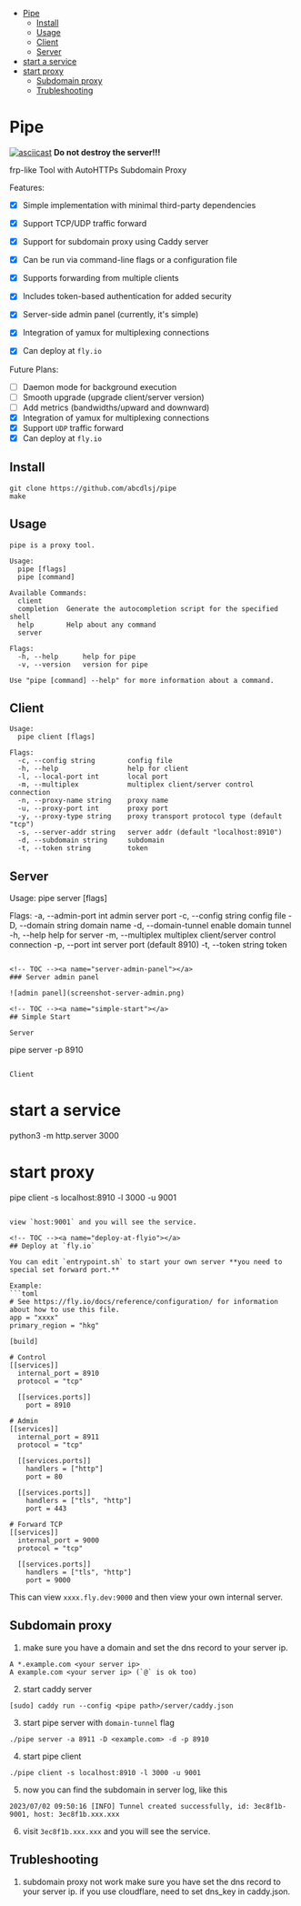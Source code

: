 <!-- TOC start (generated with https://github.com/derlin/bitdowntoc) -->

- [Pipe](#pipe)
  - [Install](#install)
  - [Usage](#usage)
  - [Client](#client)
  - [Server](#server)
- [start a service](#start-a-service)
- [start proxy](#start-proxy)
  - [Subdomain proxy](#subdomain-proxy)
  - [Trubleshooting](#trubleshooting)

<!-- TOC end -->

<!-- TOC --><a name="pipe"></a>
# Pipe

[![asciicast](https://asciinema.org/a/606328.svg)](https://asciinema.org/a/606328)
**Do not destroy the server!!!**

frp-like Tool with AutoHTTPs Subdomain Proxy

Features:
- [x] Simple implementation with minimal third-party dependencies
- [x] Support TCP/UDP traffic forward
- [x] Support for subdomain proxy using Caddy server
- [x] Can be run via command-line flags or a configuration file
- [x] Supports forwarding from multiple clients
- [x] Includes token-based authentication for added security
- [x] Server-side admin panel (currently, it's simple)
- [x] Integration of yamux for multiplexing connections
- [x] Can deploy at `fly.io`


Future Plans:

- [ ] Daemon mode for background execution
- [ ] Smooth upgrade (upgrade client/server version)
- [ ] Add metrics (bandwidths/upward and downward)
- [x] Integration of yamux for multiplexing connections
- [x] Support `UDP` traffic forward
- [x] Can deploy at `fly.io`

<!-- TOC --><a name="install"></a>
## Install

```
git clone https://github.com/abcdlsj/pipe
make
```

<!-- TOC --><a name="usage"></a>
## Usage

```
pipe is a proxy tool.

Usage:
  pipe [flags]
  pipe [command]

Available Commands:
  client      
  completion  Generate the autocompletion script for the specified shell
  help        Help about any command
  server      

Flags:
  -h, --help      help for pipe
  -v, --version   version for pipe

Use "pipe [command] --help" for more information about a command.
```

<!-- TOC --><a name="client"></a>
## Client
```
Usage:
  pipe client [flags]

Flags:
  -c, --config string        config file
  -h, --help                 help for client
  -l, --local-port int       local port
  -m, --multiplex            multiplex client/server control connection
  -n, --proxy-name string    proxy name
  -u, --proxy-port int       proxy port
  -y, --proxy-type string    proxy transport protocol type (default "tcp")
  -s, --server-addr string   server addr (default "localhost:8910")
  -d, --subdomain string     subdomain
  -t, --token string         token
```

<!-- TOC --><a name="server"></a>
## Server 
Usage:
  pipe server [flags]

Flags:
  -a, --admin-port int   admin server port
  -c, --config string    config file
  -D, --domain string    domain name
  -d, --domain-tunnel    enable domain tunnel
  -h, --help             help for server
  -m, --multiplex        multiplex client/server control connection
  -p, --port int         server port (default 8910)
  -t, --token string     token
```

<!-- TOC --><a name="server-admin-panel"></a>
### Server admin panel

![admin panel](screenshot-server-admin.png)

<!-- TOC --><a name="simple-start"></a>
## Simple Start

Server
```
pipe server -p 8910
```

Client
```
# start a service
python3 -m http.server 3000
# start proxy
pipe client -s localhost:8910 -l 3000 -u 9001
```

view `host:9001` and you will see the service.

<!-- TOC --><a name="deploy-at-flyio"></a>
## Deploy at `fly.io`

You can edit `entrypoint.sh` to start your own server **you need to special set forward port.**

Example:
```toml
# See https://fly.io/docs/reference/configuration/ for information about how to use this file.
app = "xxxx"
primary_region = "hkg"

[build]

# Control
[[services]]
  internal_port = 8910
  protocol = "tcp"

  [[services.ports]]
    port = 8910
  
# Admin
[[services]]
  internal_port = 8911
  protocol = "tcp"

  [[services.ports]]
    handlers = ["http"]
    port = 80

  [[services.ports]]
    handlers = ["tls", "http"]
    port = 443

# Forward TCP
[[services]]
  internal_port = 9000
  protocol = "tcp"

  [[services.ports]]
    handlers = ["tls", "http"]
    port = 9000
```
This can view `xxxx.fly.dev:9000` and then view your own internal server.

<!-- TOC --><a name="subdomain-proxy"></a>
## Subdomain proxy

1. make sure you have a domain and set the dns record to your server ip.

```
A *.example.com <your server ip>
A example.com <your server ip> (`@` is ok too)
```

2. start caddy server
```
[sudo] caddy run --config <pipe path>/server/caddy.json
```

3. start pipe server with `domain-tunnel` flag
```
./pipe server -a 8911 -D <example.com> -d -p 8910
``` 

4. start pipe client
```
./pipe client -s localhost:8910 -l 3000 -u 9001
```

5. now you can find the subdomain in server log, like this
```
2023/07/02 09:50:16 [INFO] Tunnel created successfully, id: 3ec8f1b-9001, host: 3ec8f1b.xxx.xxx
```

6. visit `3ec8f1b.xxx.xxx` and you will see the service.


<!-- TOC --><a name="trubleshooting"></a>
## Trubleshooting

1. subdomain proxy not work
make sure you have set the dns record to your server ip. 
if you use cloudflare, need to set dns_key in caddy.json.